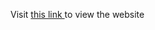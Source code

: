 Visit [this link  ](https://job-assignment-nfdwkkgw5-chandanas-projects-76811d6c.vercel.app/) to view the website
